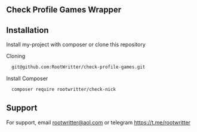 ## Check Profile Games Wrapper

## Installation

Install my-project with composer or clone this repository

Cloning

```bash
  git@github.com:RootWritter/check-profile-games.git
```

Install Composer

```bash
  composer require rootwritter/check-nick
```

## Support

For support, email rootwritter@aol.com or telegram https://t.me/rootwritter
